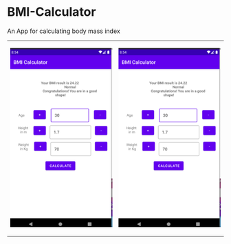 # BMI-Calculator

An App for calculating body mass index

<table>
  <tr>
    <td>

![](screenshots/result.png)
</td>

   <td>

![s](screenshots/screen_1.png)
   </td>

  </tr>
</table>

